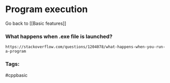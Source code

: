 # Program execution
Go back to [[Basic features]]

### What happens when .exe file is launched? 
	https://stackoverflow.com/questions/1204078/what-happens-when-you-run-a-program
	
	
	
### Tags: 
#cppbasic
